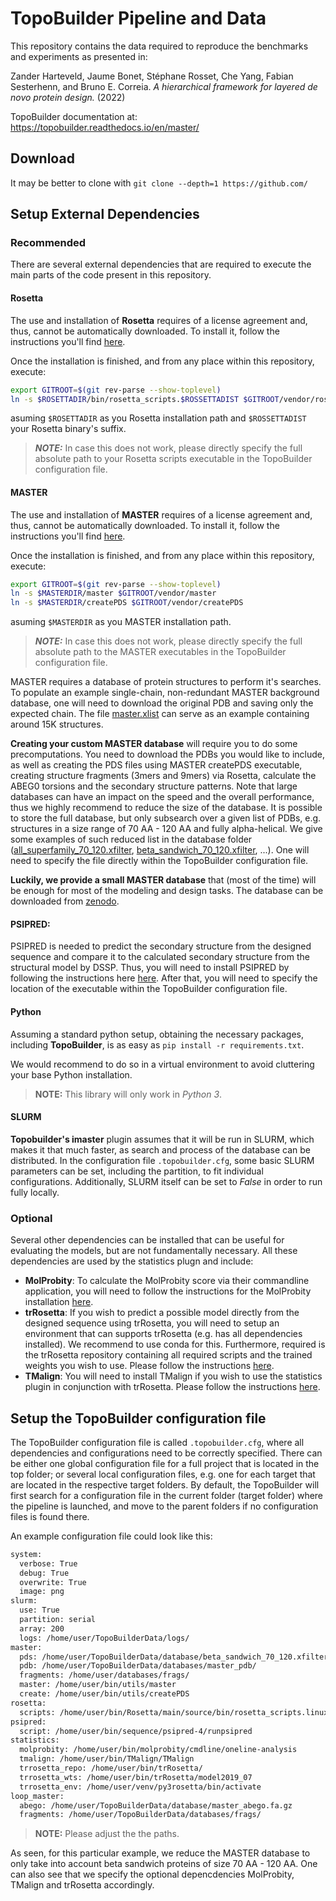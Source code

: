 # TopoBuilder Pipeline and Data

This repository contains the data required to reproduce the benchmarks and experiments as presented in:

Zander Harteveld, Jaume Bonet, Stéphane Rosset, Che Yang, Fabian Sesterhenn, and Bruno E. Correia. *A hierarchical framework for layered de novo protein design.* (2022)

TopoBuilder documentation at: https://topobuilder.readthedocs.io/en/master/

## Download

It may be better to clone with ```git clone --depth=1 https://github.com/``` 

## Setup External Dependencies 

### Recommended

There are several external dependencies that are required to execute the main parts of the code present in this repository.

#### Rosetta

The use and installation of **Rosetta** requires of a license agreement and, thus, cannot be automatically downloaded. To install it, follow the instructions you'll find [here](https://www.rosettacommons.org/software/license-and-download).

Once the installation is finished, and from any place within this repository, execute:

```bash
export GITROOT=$(git rev-parse --show-toplevel)
ln -s $ROSETTADIR/bin/rosetta_scripts.$ROSSETTADIST $GITROOT/vendor/rosetta_scripts
```

asuming `$ROSETTADIR` as you Rosetta installation path and `$ROSSETTADIST` your Rosetta binary's suffix.

> **_NOTE:_**  In case this does not work, please directly specify the full absolute path to your Rosetta scripts executable in the TopoBuilder configuration file. 

#### MASTER

The use and installation of **MASTER** requires of a license agreement and, thus, cannot be automatically downloaded. To install it, follow the instructions you'll find [here](https://grigoryanlab.org/master/).

Once the installation is finished, and from any place within this repository, execute:

```bash
export GITROOT=$(git rev-parse --show-toplevel)
ln -s $MASTERDIR/master $GITROOT/vendor/master
ln -s $MASTERDIR/createPDS $GITROOT/vendor/createPDS
```

asuming `$MASTERDIR` as you MASTER installation path.

> **_NOTE:_**  In case this does not work, please directly specify the full absolute path to the MASTER executables in the TopoBuilder configuration file.

MASTER requires a database of protein structures to perform it's searches. To populate an example single-chain, non-redundant MASTER background database, one will need to download the original PDB and saving only the expected chain. The file [master.xlist](database/master.xlist) can serve as an example containing around 15K structures.

**Creating your custom MASTER database** will require you to do some precomputations. You need to download the PDBs you would like to include, as well as creating the PDS files using MASTER createPDS executable, creating structure fragments (3mers and 9mers) via Rosetta, calculate the ABEG0 torsions and the secondary structure patterns. Note that large databases can have an impact on the speed and the overall performance, thus we highly recommend to reduce the size of the database. It is possible to store the full database, but only subsearch over a given list of PDBs, e.g. structures in a size range of 70 AA - 120 AA and fully alpha-helical. We give some examples of such reduced list in the database folder ([all_superfamily_70_120.xfilter](database/all_superfamily_70_120.xfilter), [beta_sandwich_70_120.xfilter](database/beta_sandwich_70_120.xfilter), ...). One will need to specify the file directly within the TopoBuilder configuration file.

**Luckily, we provide a small MASTER database** that (most of the time) will be enough for most of the modeling and design tasks. The database can be downloaded from [zenodo](https://zenodo.org/record/6477481#.YmKQVpJByAo).

#### PSIPRED: 

PSIPRED is needed to predict the secondary structure from the designed sequence and compare it to the calculated secondary structure from the structural model by DSSP. Thus, you will need to install PSIPRED by following the instructions here [here](https://github.com/psipred/psipred). After that, you will need to specify the location of the executable within the TopoBuilder configuration file.

#### Python

Assuming a standard python setup, obtaining the necessary packages, including **TopoBuilder**, is as easy as `pip install -r requirements.txt`.

We would recommend to do so in a virtual environment to avoid cluttering your base Python installation.

> **NOTE:** This library will only work in *Python 3*.

#### SLURM

**Topobuilder's imaster** plugin assumes that it will be run in SLURM, which makes it that much faster, as search and process of the database can be distributed. In the configuration file `.topobuilder.cfg`, some basic SLURM parameters can be set, including the partition, to fit individual configurations. Additionally, SLURM itself can be set to *False* in order to run fully locally.

### Optional

Several other dependencies can be installed that can be useful for evaluating the models, but are not fundamentally necessary. All these dependencies are used by the statistics plugn and include: 

* **MolProbity**: To calculate the MolProbity score via their commandline application, you will need to follow the instructions for the MolProbity installation [here](https://github.com/rlabduke/MolProbity).
* **trRosetta**: If you wish to predict a possible model directly from the designed sequence using trRosetta, you will need to setup an environment that can supports trRosetta (e.g. has all dependencies installed). We recommend to use conda for this. Furthermore, required is the trRosetta repository containing all required scripts and the trained weights you wish to use. Please follow the instructions [here](https://github.com/gjoni/trRosetta).
* **TMalign**: You will need to install TMalign if you wish to use the statistics plugin in conjunction with trRosetta. Please follow the instructions [here](https://github.com/kad-ecoli/TMalign). 

## Setup the TopoBuilder configuration file

The TopoBuilder configuration file is called ```.topobuilder.cfg```, where all dependencies and configurations need to be correctly specified. There can be either one global configuration file for a full project that is located in the top folder; or several local configuration files, e.g. one for each target that are located in the respective target folders. By default, the TopoBuilder will first search for a configuration file in the current folder (target folder) where the pipeline is launched, and move to the parent folders if no configuration files is found there.

An example configuration file could look like this:

```bash
system:
  verbose: True
  debug: True
  overwrite: True
  image: png
slurm:
  use: True
  partition: serial
  array: 200
  logs: /home/user/TopoBuilderData/logs/
master:
  pds: /home/user/TopoBuilderData/database/beta_sandwich_70_120.xfilter # beta_sandwich_70_120.xfilter
  pdb: /home/user/TopoBuilderData/databases/master_pdb/
  fragments: /home/user/databases/frags/
  master: /home/user/bin/utils/master
  create: /home/user/bin/utils/createPDS
rosetta:
  scripts: /home/user/bin/Rosetta/main/source/bin/rosetta_scripts.linuxiccrelease
psipred:
  script: /home/user/bin/sequence/psipred-4/runpsipred
statistics:
  molprobity: /home/user/bin/molprobity/cmdline/oneline-analysis
  tmalign: /home/user/bin/TMalign/TMalign
  trrosetta_repo: /home/user/bin/trRosetta/
  trrosetta_wts: /home/user/bin/trRosetta/model2019_07
  trrosetta_env: /home/user/venv/py3rosetta/bin/activate
loop_master:
  abego: /home/user/TopoBuilderData/database/master_abego.fa.gz
  fragments: /home/user/TopoBuilderData/databases/frags/
```

> **NOTE:** Please adjust the the paths. 

As seen, for this particular example, we reduce the MASTER database to only take into account beta sandwich proteins of size 70 AA - 120 AA. One can also see that we specify the optional depencdencies MolProbity, TMalign and trRosetta accordingly. 
